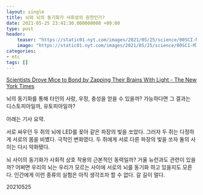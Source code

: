 ```yaml
---
layout: single
title: 뇌와 뇌의 동기화가 사회성의 원천인가?
date: 2021-05-25 23:41:30.000000000 +09:00
type: post
header:
    teaser: "https://static01.nyt.com/images/2021/05/25/science/00SCI-MICE2/merlin_188044578_edf5e447-806f-4511-a789-956f1fc303bd-superJumbo.jpg?quality=90&auto=webp"
    image: "https://static01.nyt.com/images/2021/05/25/science/00SCI-MICE2/merlin_188044578_edf5e447-806f-4511-a789-956f1fc303bd-superJumbo.jpg?quality=90&auto=webp"
categories:
- etc
tags: []
---
```


[Scientists Drove Mice to Bond by Zapping Their Brains With Light - The New York Times](https://www.nytimes.com/2021/05/25/science/optogenetics-brain-social-behavior.html?smid=url-share)

뇌의 동기화를 통해 타인의 사랑, 우정, 충성을 얻을 수 있을까? 가능하다면 그 결과는 디스토피아일까, 유토피아일까?

아래는 기사 요약.

서로 싸우던 두 쥐의 뇌에 LED를 꽂아 같은 파장의 빛을 쏘았다. 그러자 두 쥐는 다정하게 서로의 몸을 비볐다. 극적인 변화였다. 두 쥐에게 서로 다른 파장의 빛을 쏘자 둘의 사이는 다시 악화됐다.

뇌 사이의 동기화가 사회적 상호 작용의 근본적인 동력일까? 거울 뉴런과도 관련이 있을까? 어쩌면 우리의 뇌는 우리가 모르는 사이에 서로의 뇌를 동기화 하고 있을지도 모른다. 인간에게 이런 종류의 실험은 아직 생각조차 할 수 없다. 갈 길이 멀다.

20210525
